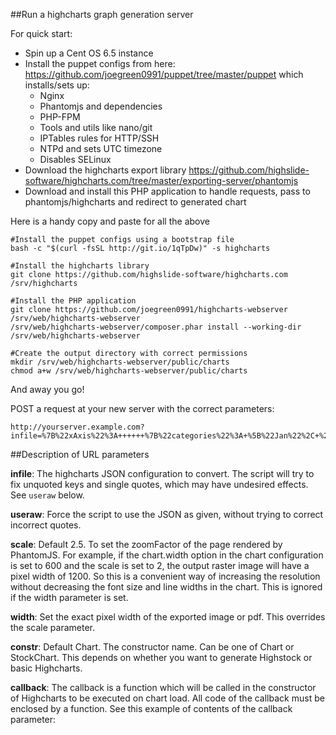 ##Run a highcharts graph generation server

For quick start:

* Spin up a Cent OS 6.5 instance
* Install the puppet configs from here: https://github.com/joegreen0991/puppet/tree/master/puppet which installs/sets up:
    * Nginx
    * Phantomjs and dependencies
    * PHP-FPM
    * Tools and utils like nano/git
    * IPTables rules for HTTP/SSH
    * NTPd and sets UTC timezone
    * Disables SELinux
* Download the highcharts export library https://github.com/highslide-software/highcharts.com/tree/master/exporting-server/phantomjs
* Download and install this PHP application to handle requests, pass to phantomjs/highcharts and redirect to generated chart

Here is a handy copy and paste for all the above
~~~
#Install the puppet configs using a bootstrap file
bash -c "$(curl -fsSL http://git.io/1qTpDw)" -s highcharts

#Install the highcharts library
git clone https://github.com/highslide-software/highcharts.com /srv/highcharts

#Install the PHP application
git clone https://github.com/joegreen0991/highcharts-webserver /srv/web/highcharts-webserver
/srv/web/highcharts-webserver/composer.phar install --working-dir /srv/web/highcharts-webserver

#Create the output directory with correct permissions
mkdir /srv/web/highcharts-webserver/public/charts
chmod a+w /srv/web/highcharts-webserver/public/charts
~~~

And away you go!

POST a request at your new server with the correct parameters:

~~~
http://yourserver.example.com?infile=%7B%22xAxis%22%3A++++++%7B%22categories%22%3A+%5B%22Jan%22%2C+%22Feb%22%2C+%22Mar%22%2C+%22Apr%22%2C+%22May%22%2C+%22Jun%22%2C+%22Jul%22%2C+%22Aug%22%2C+%22Sep%22%2C+%22Oct%22%2C+%22Nov%22%2C+%22Dec%22%5D%7D%2C+++++%22series%22%3A+%5B+++++++++%7B%22data%22%3A+%5B29.9%2C+71.5%2C+106.4%2C+129.2%2C+144.0%2C+176.0%2C+135.6%2C+148.5%2C+216.4%2C+194.1%2C+95.6%2C+54.4%5D%7D+++++%5D+%7D&width=500
~~~

##Description of URL parameters

**infile**: The highcharts JSON configuration to convert. The script will try to fix unquoted keys and single quotes, which may have undesired effects. See `useraw` below.

**useraw**: Force the script to use the JSON as given, without trying to correct incorrect quotes.

**scale**: Default 2.5. To set the zoomFactor of the page rendered by PhantomJS. For example, if the chart.width option in the chart configuration is set to 600 and the scale is set to 2, the output raster image will have a pixel width of 1200. So this is a convenient way of increasing the resolution without decreasing the font size and line widths in the chart. This is ignored if the width parameter is set.

**width**: Set the exact pixel width of the exported image or pdf. This overrides the scale parameter.

**constr**: Default Chart. The constructor name. Can be one of Chart or StockChart. This depends on whether you want to generate Highstock or basic Highcharts.

**callback**: The callback is a function which will be called in the constructor of Highcharts to be executed on chart load. All code of the callback must be enclosed by a function. See this example of contents of the callback parameter:
